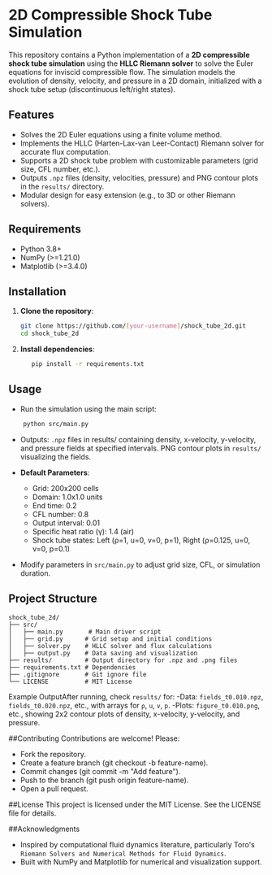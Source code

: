 # 2D Compressible Shock Tube Simulation

This repository contains a Python implementation of a **2D compressible shock tube simulation** using the **HLLC Riemann solver** to solve the Euler equations for inviscid compressible flow.
The simulation models the evolution of density, velocity, and pressure in a 2D domain, initialized with a shock tube setup (discontinuous left/right states).

## Features
- Solves the 2D Euler equations using a finite volume method.
- Implements the HLLC (Harten-Lax-van Leer-Contact) Riemann solver for accurate flux computation.
- Supports a 2D shock tube problem with customizable parameters (grid size, CFL number, etc.).
- Outputs `.npz` files (density, velocities, pressure) and PNG contour plots in the `results/` directory.
- Modular design for easy extension (e.g., to 3D or other Riemann solvers).

## Requirements
- Python 3.8+
- NumPy (>=1.21.0)
- Matplotlib (>=3.4.0)

## Installation
1. **Clone the repository**:
   ```bash
   git clone https://github.com/[your-username]/shock_tube_2d.git
   cd shock_tube_2d
   ```

2. **Install dependencies**:
   ```bash
      pip install -r requirements.txt
   ```

## Usage
- Run the simulation using the main script:
```bash
    python src/main.py
```
- Outputs: `.npz` files in results/ containing density, x-velocity, y-velocity, and pressure fields at specified intervals.
  PNG contour plots in `results/` visualizing the fields.

- **Default Parameters**:
  - Grid: 200x200 cells
  - Domain: 1.0x1.0 units
  - End time: 0.2
  - CFL number: 0.8
  - Output interval: 0.01
  - Specific heat ratio (γ): 1.4 (air)
  - Shock tube states: Left (ρ=1, u=0, v=0, p=1), Right (ρ=0.125, u=0, v=0, p=0.1)
- Modify parameters in `src/main.py` to adjust grid size, CFL, or simulation duration.



## Project Structure
```
shock_tube_2d/
├── src/
│   ├── main.py       # Main driver script
│   ├── grid.py      # Grid setup and initial conditions
│   ├── solver.py    # HLLC solver and flux calculations
│   ├── output.py    # Data saving and visualization
├── results/         # Output directory for .npz and .png files
├── requirements.txt # Dependencies
├── .gitignore       # Git ignore file
└── LICENSE          # MIT License
```

Example OutputAfter running, check `results/` for: 
-Data: `fields_t0.010.npz`, `fields_t0.020.npz`, etc., with arrays for `ρ`, `u`, `v`, `p`.
-Plots: `figure_t0.010.png`, etc., showing 2x2 contour plots of density, x-velocity, y-velocity, and pressure.

##Contributing
Contributions are welcome! Please:
- Fork the repository.
- Create a feature branch (git checkout -b feature-name).
- Commit changes (git commit -m "Add feature").
- Push to the branch (git push origin feature-name).
- Open a pull request.

##License
This project is licensed under the MIT License. See the LICENSE file for details.

##Acknowledgments
- Inspired by computational fluid dynamics literature, particularly Toro's `Riemann Solvers and Numerical Methods for Fluid Dynamics`.
- Built with NumPy and Matplotlib for numerical and visualization support.





